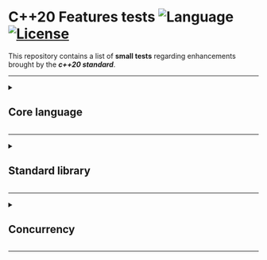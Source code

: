 # C++20 Features tests ![Language](https://img.shields.io/badge/language-C++20-orange.svg) [![License](https://img.shields.io/badge/license-MIT-blue.svg)](./LICENSE.md)

This repository contains a list of **small tests** regarding enhancements brought by the **_c++20 standard_**.

--------

<details>
<summary>

## Core language

</summary>

<details>
<summary>

### Attributes

</summary>

- [\[\[likely\]\]](attributes/likely_unlikely.cpp)
- [\[\[unlikely\]\]](attributes/likely_unlikely.cpp)
- [\[\[nodiscard\]\]](attributes/nodiscard.cpp)
- [\[\[no_unique_address\]\]](attributes/no_unique_address.cpp)

</details>

<details>
<summary>

### Keywords

</summary>

- [consteval](keywords/consteval.cpp)
- [constinit](keywords/constinit.cpp)

</details>

<details>
<summary>

### Lambdas

</summary>

- [Using template parameters](lambdas/template-params.cpp)
- [Implicit copy of `this`](lambdas/implicit-this.cpp)
- [Unevaluated contexts](lambdas/unevaluated-contexts.cpp)

</details>

<details>
<summary>

### Designated initialization

</summary>

- [Aggregate initialization](designated_initialization/aggregate_initialization.cpp)
- [Named initialization](designated_initialization/named_initialization.cpp)

</details>

<details>
<summary>

### Templates

</summary>

- [Conditionally explicit constructors](templates/cond-exp-cstr.cpp)
- [Non type template parameters](templates/non-type-params.cpp)

</details>

<details>
<summary>

### Miscellaneous

</summary>

- [`volatile` type qualifier deprecation](misc/volatile.cpp)
- [Range-based for loop with initializers](misc/range-based.cpp)
- [virtual `constexpr` functions](misc/virtual-constexpr.cpp)
- [`enum` in local scopes](misc/enum-local.cpp)

</details>

</details>

--------

<details>
<summary>

## Standard library

</summary>

<details>
<summary>

### std::span

</summary>

- [generalities](stl/span/generalities.cpp)
- [automatic size deduction](stl/span/automatic-size-deduction.cpp)
- [reallocations management](stl/span/reallocations_management.cpp)
- [initialization from pointer and size](stl/span/init_from_pointer.cpp)
- [modifying underlying elements](stl/span/modifying_elems.cpp)
- [addressing underlying elements](stl/span/addressing_elems.cpp)

</details>

<details>
<summary>

### Containers improvments

</summary>

- [std::erase_if](stl/containers/erase_if.cpp)
- [std::string(_view) prefix/suffix](stl/containers/string_prefix_suffix.cpp)
- [std::contains - associative containers](stl/containers/contains_associative_containers.cpp)
- [constexpr improvments](stl/containers/constexpr-improvments.cpp)
- [std::array creation](stl/containers/array-creation.cpp)
</details>

<details>
<summary>

### std::ranges library

</summary>

- [range and view concepts](stl/ranges/concepts.cpp)
- [range adaptors](stl/ranges/adaptors.cpp)
- [range algorithms on STL containers](stl/ranges/algo-on-containers.cpp)
- [projections](stl/ranges/projections.cpp)

</details>

<details>
<summary>

### Arithmetic utilities

</summary>

- [Mathematical constants](stl/arithmetic/math-constants.cpp)
- [Midpoint and linear interpolation](stl/arithmetic/midpoint-linear.cpp)
- [Safe comparison of integers](stl/arithmetic/safe-comparison.cpp)
- [Bit manipulation](stl/arithmetic/bit-manipulation.cpp)

</details>

</details>

--------

<details>
<summary>

## Concurrency

</summary>

</details>

--------